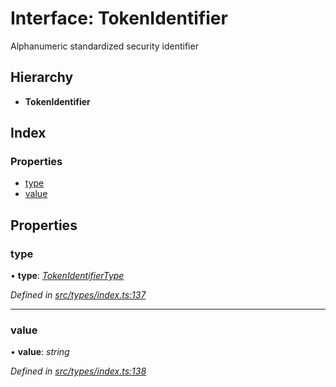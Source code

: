 # Interface: TokenIdentifier

Alphanumeric standardized security identifier

## Hierarchy

* **TokenIdentifier**

## Index

### Properties

* [type](tokenidentifier.md#type)
* [value](tokenidentifier.md#value)

## Properties

###  type

• **type**: *[TokenIdentifierType](../enums/tokenidentifiertype.md)*

*Defined in [src/types/index.ts:137](https://github.com/PolymathNetwork/polymesh-sdk/blob/7a4dc5b/src/types/index.ts#L137)*

___

###  value

• **value**: *string*

*Defined in [src/types/index.ts:138](https://github.com/PolymathNetwork/polymesh-sdk/blob/7a4dc5b/src/types/index.ts#L138)*
